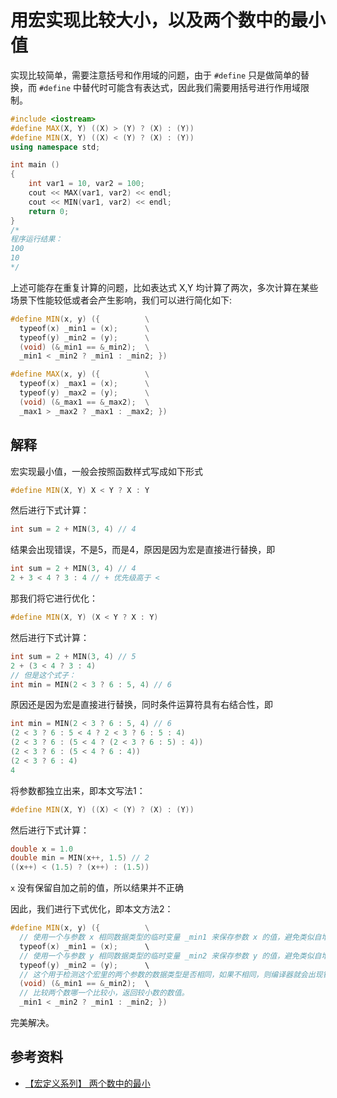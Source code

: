# 用宏实现比较大小，以及两个数中的最小值

实现比较简单，需要注意括号和作用域的问题，由于 `#define` 只是做简单的替换，而 `#define` 中替代时可能含有表达式，因此我们需要用括号进行作用域限制。

```cpp
#include <iostream>
#define MAX(X, Y) ((X) > (Y) ? (X) : (Y))
#define MIN(X, Y) ((X) < (Y) ? (X) : (Y))
using namespace std;

int main ()
{
    int var1 = 10, var2 = 100;
    cout << MAX(var1, var2) << endl;
    cout << MIN(var1, var2) << endl;
    return 0;
}
/*
程序运行结果：
100
10
*/
```

上述可能存在重复计算的问题，比如表达式 X,Y 均计算了两次，多次计算在某些场景下性能较低或者会产生影响，我们可以进行简化如下:

```cpp
#define MIN(x, y) ({          \
  typeof(x) _min1 = (x);      \
  typeof(y) _min2 = (y);      \
  (void) (&_min1 == &_min2);  \
  _min1 < _min2 ? _min1 : _min2; })

#define MAX(x, y) ({          \
  typeof(x) _max1 = (x);      \
  typeof(y) _max2 = (y);      \
  (void) (&_max1 == &_max2);  \
  _max1 > _max2 ? _max1 : _max2; })
```

## 解释

宏实现最小值，一般会按照函数样式写成如下形式

```cpp
#define MIN(X, Y) X < Y ? X : Y
```

然后进行下式计算：

```cpp
int sum = 2 + MIN(3, 4) // 4
```

结果会出现错误，不是5，而是4，原因是因为宏是直接进行替换，即

```cpp
int sum = 2 + MIN(3, 4) // 4
2 + 3 < 4 ? 3 : 4 // + 优先级高于 <
```

那我们将它进行优化：

```cpp
#define MIN(X, Y) (X < Y ? X : Y)
```

然后进行下式计算：

```cpp
int sum = 2 + MIN(3, 4) // 5
2 + (3 < 4 ? 3 : 4)
// 但是这个式子：
int min = MIN(2 < 3 ? 6 : 5, 4) // 6
```

原因还是因为宏是直接进行替换，同时条件运算符具有右结合性，即

```cpp
int min = MIN(2 < 3 ? 6 : 5, 4) // 6
(2 < 3 ? 6 : 5 < 4 ? 2 < 3 ? 6 : 5 : 4)
(2 < 3 ? 6 : (5 < 4 ? (2 < 3 ? 6 : 5) : 4))
(2 < 3 ? 6 : (5 < 4 ? 6 : 4))
(2 < 3 ? 6 : 4)
4
```

将参数都独立出来，即本文写法1：

```cpp
#define MIN(X, Y) ((X) < (Y) ? (X) : (Y))
```

然后进行下式计算：

```cpp
double x = 1.0
double min = MIN(x++, 1.5) // 2
((x++) < (1.5) ? (x++) : (1.5))
```

`x` 没有保留自加之前的值，所以结果并不正确

因此，我们进行下式优化，即本文方法2：

```cpp
#define MIN(x, y) ({          \
  // 使用一个与参数 x 相同数据类型的临时变量 _min1 来保存参数 x 的值，避免类似自增或自减带来的影响。
  typeof(x) _min1 = (x);      \
  // 使用一个与参数 y 相同数据类型的临时变量 _min2 来保存参数 y 的值，避免类似自增或自减带来的影响。
  typeof(y) _min2 = (y);      \
  // 这个用于检测这个宏里的两个参数的数据类型是否相同，如果不相同，则编译器就会出现错误。
  (void) (&_min1 == &_min2);  \
  // 比较两个数哪一个比较小，返回较小数的数值。
  _min1 < _min2 ? _min1 : _min2; })
```

完美解决。

## 参考资料

- [【宏定义系列】 两个数中的最小](https://blog.csdn.net/u012028275/article/details/118052249)
